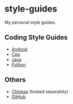 # style-guides

My personal style guides.

## Coding Style Guides

* [Android][]
* [Cpp][]
* [Java][]
* [Python][]

## Others

* [Chinese][] (hosted separately)
* [GitHub][]

[Android]: ./style/android.md
[Cpp]: ./style/cpp.md
[Java]: ./style/java.md
[Python]: ./style/python.md
[Chinese]: https://github.com/mzlogin/chinese-copywriting-guidelines
[GitHub]: ./style/github.md
